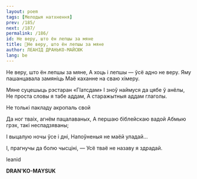 ```yaml
---
layout: poem
tags: [Мелодыя натхнення]
prev: /185/
next: /187/
permalink: /186/
id: He веру, што ён лепшы за мяне
title: 🚧He веру, што ён лепшы за мяне
author: ЛЕАНІД ДРАНЬКО-МАЙСЮК
lang: be
---
```



 
He веру, што ён лепшы за мяне, А хоць і лепшы — ўсё адно не веру. Яму пашанцавала замяніць Маё каханне на сваю хімеру.

Мяне суцешыць рэстаран «ГІатсдам» I зноў наймуся да цябе ў анёлы, He проста словы я табе аддам, А старажытныя аддам глаголы.

He толькі пакладу акропаль свой

Да ног тваіх, агнём пацалаваных, А першаю біблейскаю вадой Абмыю грэх, такі неспадзяваны;

I выцалую ночы ўсе і дні, Напоўненыя не маёй уладай...

I, прагнучы да болю чысціні, — Усё тваё не назаву я здрадай.

leanid

**DRAN'KO-MAYSUK**
